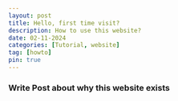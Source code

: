 ```yaml
---
layout: post
title: Hello, first time visit?
description: How to use this website?
date: 02-11-2024
categories: [Tutorial, website]
tag: [howto]
pin: true
---
```


### Write Post about why this website exists